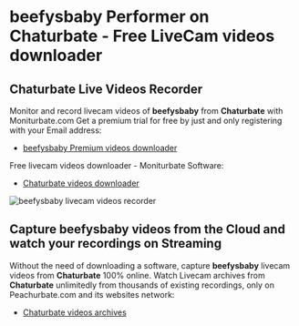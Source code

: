 # beefysbaby Performer on Chaturbate - Free LiveCam videos downloader

## Chaturbate Live Videos Recorder

Monitor and record livecam videos of **beefysbaby** from **Chaturbate** with Moniturbate.com
Get a premium trial for free by just and only registering with your Email address:
* [beefysbaby Premium videos downloader](https://moniturbate.com/request-demo-licence-key.html)

Free livecam videos downloader - Moniturbate Software:
* [Chaturbate videos downloader](https://moniturbate.com/moniturbate-download-software.html)

![beefysbaby livecam videos recorder](https://peachurnet.com/templates/moniturbate-software.png)


## Capture beefysbaby videos from the Cloud and watch your recordings on Streaming

Without the need of downloading a software, capture **beefysbaby** livecam videos from **Chaturbate** 100% online.
Watch Livecam archives from **Chaturbate** unlimitedly from thousands of existing recordings, only on Peachurbate.com and its websites network:
* [Chaturbate videos archives](https://peachurnet.com/)